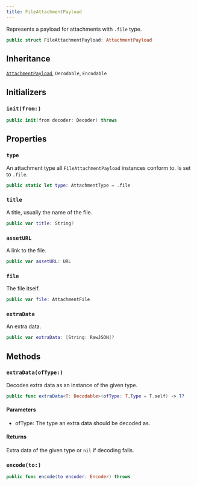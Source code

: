 ```yaml
---
title: FileAttachmentPayload
---
```


Represents a payload for attachments with `.file` type.

``` swift
public struct FileAttachmentPayload: AttachmentPayload 
```

## Inheritance

[`AttachmentPayload`](../attachment-payload), `Decodable`, `Encodable`

## Initializers

### `init(from:)`

``` swift
public init(from decoder: Decoder) throws 
```

## Properties

### `type`

An attachment type all `FileAttachmentPayload` instances conform to. Is set to `.file`.

``` swift
public static let type: AttachmentType = .file
```

### `title`

A title, usually the name of the file.

``` swift
public var title: String?
```

### `assetURL`

A link to the file.

``` swift
public var assetURL: URL
```

### `file`

The file itself.

``` swift
public var file: AttachmentFile
```

### `extraData`

An extra data.

``` swift
public var extraData: [String: RawJSON]?
```

## Methods

### `extraData(ofType:)`

Decodes extra data as an instance of the given type.

``` swift
public func extraData<T: Decodable>(ofType: T.Type = T.self) -> T? 
```

#### Parameters

  - ofType: The type an extra data should be decoded as.

#### Returns

Extra data of the given type or `nil` if decoding fails.

### `encode(to:)`

``` swift
public func encode(to encoder: Encoder) throws 
```
